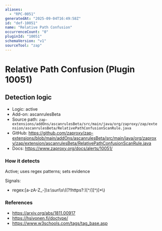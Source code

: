 ```yaml
---
aliases:
  - "RPC-0051"
generatedAt: "2025-09-04T16:49:58Z"
id: "def-10051"
name: "Relative Path Confusion"
occurrenceCount: "0"
pluginId: "10051"
schemaVersion: "v1"
sourceTool: "zap"
---
```


# Relative Path Confusion (Plugin 10051)

## Detection logic

- Logic: active
- Add-on: ascanrulesBeta
- Source path: `zap-extensions/addOns/ascanrulesBeta/src/main/java/org/zaproxy/zap/extension/ascanrulesBeta/RelativePathConfusionScanRule.java`
- GitHub: https://github.com/zaproxy/zap-extensions/blob/main/addOns/ascanrulesBeta/src/main/java/org/zaproxy/zap/extension/ascanrulesBeta/RelativePathConfusionScanRule.java
- Docs: https://www.zaproxy.org/docs/alerts/10051/

### How it detects

Active; uses regex patterns; sets evidence

Signals:
- regex:[a-zA-Z_-]*\\s*:\\s*url\\s*\\((?!https?:)[^/][^)]*\\)

### References
- https://arxiv.org/abs/1811.00917
- https://hsivonen.fi/doctype/
- https://www.w3schools.com/tags/tag_base.asp

